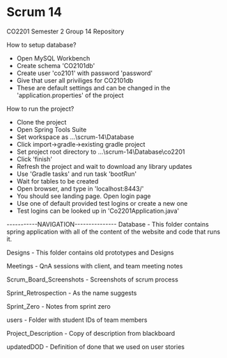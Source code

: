 # Scrum 14

CO2201 Semester 2 Group 14 Repository

How to setup database?
- Open MySQL Workbench
- Create schema 'CO2101db'
- Create user 'co2101' with password 'password'
- Give that user all priviliges for CO2101db
- These are default settings and can be changed in the 'application.properties' of the project

How to run the project?
- Clone the project
- Open Spring Tools Suite
- Set workspace as ...\scrum-14\Database
- Click import->gradle->existing gradle project
- Set project root directory to ...\scrum-14\Database\co2201
- Click 'finish'
- Refresh the project and wait to download any library updates
- Use 'Gradle tasks' and run task 'bootRun'
- Wait for tables to be created
- Open browser, and type in 'localhost:8443/'
- You should see landing page. Open login page
- Use one of default provided test logins or create a new one
- Test logins can be looked up in 'Co2201Application.java'

-----------NAVIGATION---------------
Database - This folder contains spring application with all of the content of the website and
     code that runs it.

Designs - This folder contains old prototypes and Designs

Meetings - QnA sessions with client, and team meeting notes

Scrum_Board_Screenshots - Screenshots of scrum process

Sprint_Retrospection - As the name suggests

Sprint_Zero - Notes from sprint zero

users - Folder with student IDs of team members

Project_Description - Copy of description from blackboard

updatedDOD - Definition of done that we used on user stories

